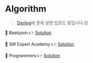 # Algorithm
> [Devlog](https://soomin0328.github.io/algorithm/)에 문제 설명 업로드 중입니다.&#128522;

&#128204; Baekjoon &#128073; [Solution](https://github.com/soomin0328/Algorithm/tree/master/Algorithm/src/Baekjoon)

&#128204; SW Expert Academy &#128073; [Solution](https://github.com/soomin0328/Algorithm/tree/master/Algorithm/src/SW_Expert_Academy)

&#128204; Programmers &#128073; [Solution](https://github.com/soomin0328/Algorithm/tree/master/Algorithm/src/programmers)
